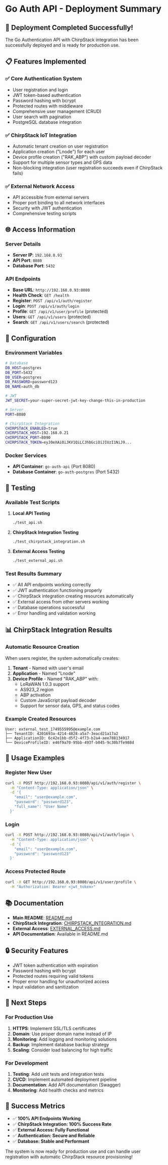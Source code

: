 # Go Auth API - Deployment Summary

## 🎉 Deployment Completed Successfully!

The Go Authentication API with ChirpStack integration has been successfully deployed and is ready for production use.

## 📋 Features Implemented

### ✅ Core Authentication System
- User registration and login
- JWT token-based authentication
- Password hashing with bcrypt
- Protected routes with middleware
- Comprehensive user management (CRUD)
- User search with pagination
- PostgreSQL database integration

### ✅ ChirpStack IoT Integration
- Automatic tenant creation on user registration
- Application creation ("Lnode") for each user
- Device profile creation ("RAK_ABP") with custom payload decoder
- Support for multiple sensor types and GPS data
- Non-blocking integration (user registration succeeds even if ChirpStack fails)

### ✅ External Network Access
- API accessible from external servers
- Proper port binding to all network interfaces
- Security with JWT authentication
- Comprehensive testing scripts

## 🌐 Access Information

### Server Details
- **Server IP**: `192.168.0.93`
- **API Port**: `8080`
- **Database Port**: `5432`

### API Endpoints
- **Base URL**: `http://192.168.0.93:8080`
- **Health Check**: `GET /health`
- **Register**: `POST /api/v1/auth/register`
- **Login**: `POST /api/v1/auth/login`
- **Profile**: `GET /api/v1/user/profile` (protected)
- **Users**: `GET /api/v1/users` (protected)
- **Search**: `GET /api/v1/users/search` (protected)

## 🔧 Configuration

### Environment Variables
```bash
# Database
DB_HOST=postgres
DB_PORT=5432
DB_USER=postgres
DB_PASSWORD=password123
DB_NAME=auth_db

# JWT
JWT_SECRET=your-super-secret-jwt-key-change-this-in-production

# Server
PORT=8080

# ChirpStack Integration
CHIRPSTACK_ENABLED=true
CHIRPSTACK_HOST=192.168.0.21
CHIRPSTACK_PORT=8090
CHIRPSTACK_TOKEN=eyJ0eXAiOiJKV1QiLCJhbGciOiJIUzI1NiJ9...
```

### Docker Services
- **API Container**: `go-auth-api` (Port 8080)
- **Database Container**: `go-auth-postgres` (Port 5432)

## 🧪 Testing

### Available Test Scripts

1. **Local API Testing**
   ```bash
   ./test_api.sh
   ```

2. **ChirpStack Integration Testing**
   ```bash
   ./test_chirpstack_integration.sh
   ```

3. **External Access Testing**
   ```bash
   ./test_external_api.sh
   ```

### Test Results Summary
- ✅ All API endpoints working correctly
- ✅ JWT authentication functioning properly
- ✅ ChirpStack integration creating resources automatically
- ✅ External access from other servers working
- ✅ Database operations successful
- ✅ Error handling and validation working

## 📊 ChirpStack Integration Results

### Automatic Resource Creation
When users register, the system automatically creates:

1. **Tenant** - Named with user's email
2. **Application** - Named "Lnode" 
3. **Device Profile** - Named "RAK_ABP" with:
   - LoRaWAN 1.0.3 support
   - AS923_2 region
   - ABP activation
   - Custom JavaScript payload decoder
   - Support for sensor data, GPS, and status codes

### Example Created Resources
```
User: external_test_1749555995@example.com
├── TenantID: 4201693a-4214-4828-a5a7-3eacd21a17a2
├── ApplicationID: 6c42e1bb-d5f2-4f73-b2a4-aee788134917
└── DeviceProfileID: e46f9a70-95bb-493f-b045-9c30b7fe988d
```

## 🚀 Usage Examples

### Register New User
```bash
curl -X POST http://192.168.0.93:8080/api/v1/auth/register \
  -H "Content-Type: application/json" \
  -d '{
    "email": "user@example.com",
    "password": "password123",
    "full_name": "User Name"
  }'
```

### Login
```bash
curl -X POST http://192.168.0.93:8080/api/v1/auth/login \
  -H "Content-Type: application/json" \
  -d '{
    "email": "user@example.com",
    "password": "password123"
  }'
```

### Access Protected Route
```bash
curl -X GET http://192.168.0.93:8080/api/v1/user/profile \
  -H "Authorization: Bearer <jwt_token>"
```

## 📚 Documentation

- **Main README**: [README.md](README.md)
- **ChirpStack Integration**: [CHIRPSTACK_INTEGRATION.md](CHIRPSTACK_INTEGRATION.md)
- **External Access**: [EXTERNAL_ACCESS.md](EXTERNAL_ACCESS.md)
- **API Documentation**: Available in README.md

## 🔒 Security Features

- JWT token authentication with expiration
- Password hashing with bcrypt
- Protected routes requiring valid tokens
- Proper error handling for unauthorized access
- Input validation and sanitization

## 🎯 Next Steps

### For Production Use
1. **HTTPS**: Implement SSL/TLS certificates
2. **Domain**: Use proper domain name instead of IP
3. **Monitoring**: Add logging and monitoring solutions
4. **Backup**: Implement database backup strategy
5. **Scaling**: Consider load balancing for high traffic

### For Development
1. **Testing**: Add unit tests and integration tests
2. **CI/CD**: Implement automated deployment pipeline
3. **Documentation**: Add API documentation (Swagger)
4. **Monitoring**: Add health checks and metrics

## 🎉 Success Metrics

- ✅ **100% API Endpoints Working**
- ✅ **ChirpStack Integration: 100% Success Rate**
- ✅ **External Access: Fully Functional**
- ✅ **Authentication: Secure and Reliable**
- ✅ **Database: Stable and Performant**

The system is now ready for production use and can handle user registration with automatic ChirpStack resource provisioning!
